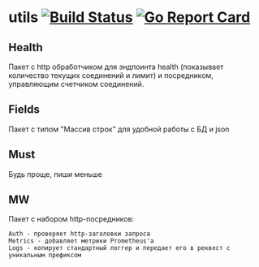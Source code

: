 # utils [![Build Status](https://www.travis-ci.org/kodix/utils.svg?branch=master)](https://www.travis-ci.org/kodix/utils) [![Go Report Card](https://goreportcard.com/badge/github.com/kodix/utils)](https://goreportcard.com/report/github.com/kodix/utils)

## Health
Пакет с http обработчиком для эндпоинта health (показывает количество текущих соединений и лимит) и 
посредником, управляющим счетчиком соединений.

## Fields
Пакет с типом "Массив строк" для удобной работы с БД и json

## Must
Будь проще, пиши меньше

## MW
Пакет с набором http-посредников:
    
    Auth - проверяет http-заголовки запроса 
    Metrics - добавляет метрики Prometheus'a
    Logs - копирует стандартный логгер и передает его в реквест с уникальным префиксом